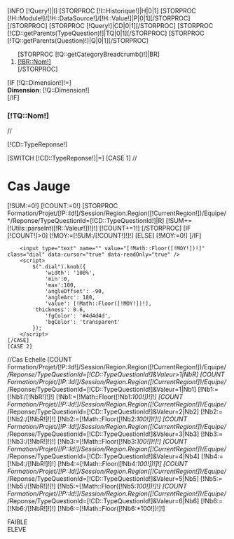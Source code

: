 [INFO [!Query!]|I]
[STORPROC [!I::Historique!]|H|0|1]
    [STORPROC [!H::Module!]/[!H::DataSource!]/[!H::Value!]|P|0|1][/STORPROC]
[/STORPROC]
[STORPROC [!Query!]|CD|0|1][/STORPROC]
[STORPROC [!CD::getParents(TypeQuestion)!]|TQ|0|1][/STORPROC]
[STORPROC [!TQ::getParents(Question)!]|Q|0|1][/STORPROC]

<ol class="breadcrumb">
    [STORPROC [!Q::getCategoryBreadcrumb()!]|BR]
    <li><a href="#">[!BR::Nom!]</a></li>
    [/STORPROC]
</ol>
[IF [!Q::Dimension!]!=]
<div class="alert [!Q::Dimension!]"><b>Dimension</b>: [!Q::Dimension!]</div>
[/IF]


<h3>[!TQ::Nom!]</h3>
//<p>[!CD::TypeReponse!]</p>
[SWITCH [!CD::TypeReponse!]|=]
    [CASE 1]
        //<h1>Cas Jauge</h1>
        [!SUM:=0!]
        [!COUNT:=0!]
        [STORPROC Formation/Projet/[!P::Id!]/Session/Region.Region([!CurrentRegion!])/Equipe/*/Reponse/TypeQuestionId=[!CD::TypeQuestionId!]|R]
            [!SUM+=[!Utils::parseInt([!R::Valeur!])!]!]
            [!COUNT+=1!]
        [/STORPROC]
        [IF [!COUNT!]>0]
            [!MOY:=[!SUM:/[!COUNT!]!]!]
        [ELSE]
            [!MOY:=0!]
        [/IF]

        <input type="text" name="" value="[!Math::Floor([!MOY!])!]" class="dial" data-cursor="true" data-readOnly="true" />
        <script>
            $(".dial").knob({
                'width': '100%',
                'min':0,
                'max':100,
                'angleOffset': -90,
                'angleArc': 180,
                'value': [!Math::Floor([!MOY!])!],
            'thickness': 0.6,
                'fgColor': '#4d4d4d',
                'bgColor': 'transparent'
            });
        </script>
    [/CASE]
    [CASE 2]
//Cas Echelle
        [COUNT Formation/Projet/[!P::Id!]/Session/Region.Region([!CurrentRegion!])/Equipe/*/Reponse/TypeQuestionId=[!CD::TypeQuestionId!]&Valeur>1|NbR]
        [COUNT Formation/Projet/[!P::Id!]/Session/Region.Region([!CurrentRegion!])/Equipe/*/Reponse/TypeQuestionId=[!CD::TypeQuestionId!]&Valeur=1|Nb1]
[!Nb1:=[!Nb1:/[!NbR!]!]!]
[!Nb1:=[!Math::Floor([!Nb1:*100!])!]!]
        [COUNT Formation/Projet/[!P::Id!]/Session/Region.Region([!CurrentRegion!])/Equipe/*/Reponse/TypeQuestionId=[!CD::TypeQuestionId!]&Valeur=2|Nb2]
[!Nb2:=[!Nb2:/[!NbR!]!]!]
[!Nb2:=[!Math::Floor([!Nb2:*100!])!]!]
        [COUNT Formation/Projet/[!P::Id!]/Session/Region.Region([!CurrentRegion!])/Equipe/*/Reponse/TypeQuestionId=[!CD::TypeQuestionId!]&Valeur=3|Nb3]
[!Nb3:=[!Nb3:/[!NbR!]!]!]
[!Nb3:=[!Math::Floor([!Nb3:*100!])!]!]
        [COUNT Formation/Projet/[!P::Id!]/Session/Region.Region([!CurrentRegion!])/Equipe/*/Reponse/TypeQuestionId=[!CD::TypeQuestionId!]&Valeur=4|Nb4]
[!Nb4:=[!Nb4:/[!NbR!]!]!]
[!Nb4:=[!Math::Floor([!Nb4:*100!])!]!]
        [COUNT Formation/Projet/[!P::Id!]/Session/Region.Region([!CurrentRegion!])/Equipe/*/Reponse/TypeQuestionId=[!CD::TypeQuestionId!]&Valeur=5|Nb5]
[!Nb5:=[!Nb5:/[!NbR!]!]!]
[!Nb5:=[!Math::Floor([!Nb5:*100!])!]!]
        [COUNT Formation/Projet/[!P::Id!]/Session/Region.Region([!CurrentRegion!])/Equipe/*/Reponse/TypeQuestionId=[!CD::TypeQuestionId!]&Valeur=6|Nb6]
[!Nb6:=[!Nb6:/[!NbR!]!]!]
[!Nb6:=[!Math::Floor([!Nb6:*100!])!]!]
        <div class="legendeG">FAIBLE</div>
        <canvas id="myChart" width="500" height="350" style="width: 75%;margin-left: 12%"></canvas>
        <div class="legendeD">ELEVE</div>
        <script>

            // Get context with jQuery - using jQuery's .get() method.
            var ctx = $("#myChart").get(0).getContext("2d");
            var data = {
                labels: ['1', "2", "3", "4", "5", "6"],
                datasets: [
                    {
                        label: "Réponses",
                        fillColor: "rgba(151,187,205,0.5)",
                        strokeColor: "rgba(151,187,205,0.8)",
                        highlightFill: "rgba(151,187,205,0.75)",
                        highlightStroke: "rgba(151,187,205,1)",
                        data: [[!Nb1!],[!Nb2!],[!Nb3!],[!Nb4!],[!Nb5!],[!Nb6!]]
                    }/*,
                     {
                     label: "Non",
                     fillColor: "rgba(151,187,205,0.5)",
                     strokeColor: "rgba(151,187,205,0.8)",
                     highlightFill: "rgba(151,187,205,0.75)",
                     highlightStroke: "rgba(151,187,205,1)",
                     data: []
                     }*/
                ]
            };
            var myNewChart = new Chart(ctx).Bar(data, {
                scaleBeginAtZero : false,

                //Boolean - Whether grid lines are shown across the chart
                scaleShowGridLines : true,

                //String - Colour of the grid lines
                scaleGridLineColor : "rgba(0,0,0,.05)",

                //Number - Width of the grid lines
                scaleGridLineWidth : 1,

                //Boolean - Whether to show horizontal lines (except X axis)
                scaleShowHorizontalLines: true,

                //Boolean - Whether to show vertical lines (except Y axis)
                scaleShowVerticalLines: true,

                //Boolean - If there is a stroke on each bar
                barShowStroke : true,

                //Number - Pixel width of the bar stroke
                barStrokeWidth : 2,

                //Number - Spacing between each of the X value sets
                barValueSpacing : 5,

                //Number - Spacing between data sets within X values
                barDatasetSpacing : 1,

                //String - A legend template
                legendTemplate : "<ul class=\"<%=name.toLowerCase()%>-legend\"><% for (var i=0; i<datasets.length; i++){%><li><span style=\"background-color:<%=datasets[i].fillColor%>\"></span><%if(datasets[i].label){%><%=datasets[i].label%><%}%></li><%}%></ul>"
            });

        </script>keywords




    [/CASE]
    [CASE 3]
        //<h1>Réponses texte.</h1>
        <ul class="nav nav-tabs" role="tablist">
            <li role="presentation" class="active"><a href="#keywords" aria-controls="keywords" role="tab" data-toggle="tab">Mots clefs</a></li>
            <li role="presentation"><a href="#2words" aria-controls="2words" role="tab" data-toggle="tab">Expressions de 2 mots</a></li>
            <li role="presentation"><a href="#3words" aria-controls="3words" role="tab" data-toggle="tab">Expressions de 3 mots</a></li>
            <li role="presentation"><a href="#random" aria-controls="random" role="tab" data-toggle="tab">Toutes les réponses</a></li>
        </ul>



        <!-- Tab panes -->
        <div class="tab-content">
            <div role="tabpanel" class="tab-pane active" id="keywords">
                <div id="keywordspane" class="cloudtag" data-var="keywords"></div>
                <script>
                    var data = [];
                    data['keywords'] = [
                   [STORPROC [!TQ::getKeywords()!]|K]
                    [IF [!Pos!]>1],[/IF]{text: "[!Key!]", weight: [!K!]}
                    [/STORPROC]
                    ];

                    $('#keywordspane').jQCloud(data['keywords'], {
                        shape: 'rectangular',
                        autoResize: true
                    });
                </script>
            </div>
            <div role="tabpanel" class="tab-pane fade" id="2words">
                <div id="2wordspane" class="cloudtag" data-var="twokeywords"></div>
                <script>

                    data['twokeywords'] = [
                        [STORPROC [!TQ::getTwoKeywords()!]|K]
                    [IF [!Pos!]>1],[/IF]{text: "[!Key!]", weight: [!K!]}
                    [/STORPROC]
                    ];
                </script>
            </div>
            <div role="tabpanel" class="tab-pane fade" id="3words">
                <div id="3wordspane" class="cloudtag" data-var="threekeywords"></div>
                <script>
                    data['threekeywords'] = [
                        [STORPROC [!TQ::getThreeKeywords()!]|K]
                    [IF [!Pos!]>1],[/IF]{text: "[!Key!]", weight: [!K!]}
                    [/STORPROC]
                    ];
                </script>
            </div>
            <div role="tabpanel" class="tab-pane" id="random">

                [STORPROC Formation/Projet/[!P::Id!]/Session/Region.Region([!CurrentRegion!])/Equipe/*/Reponse/TypeQuestionId=[!CD::TypeQuestionId!]|R|0|1000]
                [IF [!R::Valeur!]]
                <div class="well">
                    <p>[!Utils::JsonDecode([!R::Valeur!])!]</p>
                </div>
                [/IF]
                [/STORPROC]
            </div>
        </div>

        <script>
            $('a[data-toggle="tab"]').on('shown.bs.tab', function (e) {
                $(e.target.hash+'pane').jQCloud(data[$(e.target.hash+'pane').attr('data-var')], {
                    shape: 'rectangular',
                    autoResize: true
                });
            })
        </script>
    [/CASE]
    [CASE 4]
        //Cas OUi / Non
[COUNT Formation/Projet/[!P::Id!]/Session/Region.Region([!CurrentRegion!])/Equipe/*/Reponse/TypeQuestionId=[!CD::TypeQuestionId!]|NbR]

        [COUNT Formation/Projet/[!P::Id!]/Session/Region.Region([!CurrentRegion!])/Equipe/*/Reponse/TypeQuestionId=[!CD::TypeQuestionId!]&(!Valeur=1+Valeur="1"!)|Nb1]
[!Nb1:=[!Nb1:/[!NbR!]!]!]
[!Nb1:=[!Math::Floor([!Nb1:*100!])!]!]
        [COUNT Formation/Projet/[!P::Id!]/Session/Region.Region([!CurrentRegion!])/Equipe/*/Reponse/TypeQuestionId=[!CD::TypeQuestionId!]&Valeur!=1&Valeur!="1"|Nb2]
[!Nb2:=[!Nb2:/[!NbR!]!]!]
[!Nb2:=[!Math::Floor([!Nb2:*100!])!]!]
        <canvas id="myChart" width="500" height="350" style="width: 75%;margin-left: 12%"></canvas>

        <script>

            // Get context with jQuery - using jQuery's .get() method.
            var ctx = $("#myChart").get(0).getContext("2d");
            var data = [
                {
                    value: '[!Nb1!]',
                    color: "#46BFBD",
                    highlight: "#5AD3D1",
                    label: "Réponse Oui"
                },
                {
                    value: '[!Nb2!]',
                    color:"#F7464A",
                    highlight: "#FF5A5E",
                    label: "Réponse Non"
                }
            ];
            var myNewChart = new Chart(ctx).Pie(data, {
                //Boolean - Whether we should show a stroke on each segment
                segmentShowStroke : true,

                //String - The colour of each segment stroke
                segmentStrokeColor : "#fff",

                //Number - The width of each segment stroke
                segmentStrokeWidth : 2,

                //Number - The percentage of the chart that we cut out of the middle
                percentageInnerCutout : 0, // This is 0 for Pie charts

                //Number - Amount of animation steps
                animationSteps : 100,

                //StrSession/[!S::Id!]ing - Animation easing effect
                animationEasing : "easeOutBounce",

                //Boolean - Whether we animate the rotation of the Doughnut
                animateRotate : true,

                //Boolean - Whether we animate scaling the Doughnut from the centre
                animateScale : false,

                //String - A legend template
                legendTemplate : "<ul class=\"<%=name.toLowerCase()%>-legend\"><% for (var i=0; i<segments.length; i++){%><li><span style=\"background-color:<%=segments[i].fillColor%>\"></span><%if(segments[i].label){%><%=segments[i].label%> % <%}%></li><%}%></ul>"

            });

        </script>
    [/CASE]
    [CASE 5]
            //Cas Sélection
            [COUNT Formation/Projet/[!P::Id!]/Session/Region.Region([!CurrentRegion!])/Equipe/*/Reponse/TypeQuestionId=[!CD::TypeQuestionId!]|NbR]
            <canvas id="myChart" width="500" height="500" style="width: 75%;margin-left: 12%"></canvas>

            <script>

                // Get context with jQuery - using jQuery's .get() method.
                var ctx = $("#myChart").get(0).getContext("2d");
                var data = {
                    labels: [[STORPROC [!TQ::getChildren(TypeQuestionValeur)!]|TQV]"[!TQV::Valeur!]"[IF [!Pos!]!=[!NbResult!]],[/IF][/STORPROC]],
                datasets: [
                    {
                        label: "[!TQV::Valeur!]",
                        fillColor: "rgba(151,187,205,0.5)",
                        strokeColor: "rgba(151,187,205,0.8)",
                        highlightFill: "rgba(151,187,205,0.75)",
                        highlightStroke: "rgba(151,187,205,1)",
                        data: [
                            [STORPROC [!TQ::getChildren(TypeQuestionValeur)!]|TQV]
                            [COUNT Formation/Projet/[!P::Id!]/Session/Region.Region([!CurrentRegion!])/Equipe/*/Reponse/TypeQuestionId=[!CD::TypeQuestionId!]&Valeur=[!Utils::jsonEncode([!TQV::Id!])!]|Nb1]
                    [!Nb1:=[!Nb1:/[!NbR!]!]!]
                [!Nb1:=[!Math::Floor([!Nb1:*100!])!]!]
                [!Nb1!][IF [!Pos!]!=[!NbResult!]],[/IF]
                [/STORPROC]

                ]
                }
                ]
                };
                var myNewChart = new Chart(ctx).Bar(data, {
                    scaleBeginAtZero : true,

                    //Boolean - Whether grid lines are shown across the chart
                    scaleShowGridLines : true,

                    //String - Colour of the grid lines
                    scaleGridLineColor : "rgba(0,0,0,.05)",

                    //Number - Width of the grid lines
                    scaleGridLineWidth : 1,

                    //Boolean - Whether to show horizontal lines (except X axis)
                    scaleShowHorizontalLines: true,

                    //Boolean - Whether to show vertical lines (except Y axis)
                    scaleShowVerticalLines: true,

                    //Boolean - If there is a stroke on each bar
                    barShowStroke : true,

                    //Number - Pixel width of the bar stroke
                    barStrokeWidth : 2,

                    //Number - Spacing between each of the X value sets
                    barValueSpacing : 5,

                    //Number - Spacing between data sets within X values
                    barDatasetSpacing : 1,

                    //String - A legend template
                    legendTemplate : "<ul class=\"<%=name.toLowerCase()%>-legend\"><% for (var i=0; i<datasets.length; i++){%><li><span style=\"background-color:<%=datasets[i].fillColor%>\"></span><%if(datasets[i].label){%><%=datasets[i].label%><%}%></li><%}%></ul>"
                });

            </script>
            <br/><br/>
            <p><b>Liste des valeurs:</b></p>
            <ul>
                [STORPROC [!TQ::getChildren(TypeQuestionValeur)!]|TQV]
                <li>
                    [!TQV::Valeur!][IF [!TQV::Image!]!=] : <img src="/[!TQV::Image!]" title="[!TQV::Valeur!]" alt="[!TQV::Valeur!]">[/IF]
                </li>
                [/STORPROC]
            </ul>

    [/CASE]
    [CASE 6]
        [!qty:=0!]
        [!sum:=0!]
        [!res:=100!]
        [STORPROC Formation/Session/Region.Region([!CurrentRegion!])/Equipe/*/Reponse/TypeQuestionId=[!CD::TypeQuestionId!]|R]
            [!qty+=1!]
            [!sum+=[!R::Valeur!]!]
        [/STORPROC]
        [!moy:=[!sum!]!]
        [!moy/=[!qty!]!]
        [!res-=[!moy!]!]

        <div class="well">
            <p>[!moy!] %</p>
        </div>
        <canvas id="myChart" width="500" height="500" style="width: 55%;margin-left: 12%"></canvas>

        <script>

            // Get context with jQuery - using jQuery's .get() method.
            var ctx = $("#myChart").get(0).getContext("2d");
            var data = [{
                value: [!moy!],
                color:"#F7464A",
                highlight: "#FF5A5E",
                label: "[!TQ::Nom!]"
            },{
                value: [!res!],
                color:"#c0c0c0",
                highlight: "#7e7e7e",
                label: "Autre"
            }];


            var myNewChart = new Chart(ctx).Pie(data, {
                //Boolean - Whether we should show a stroke on each segment
                segmentShowStroke : true,

                //String - The colour of each segment stroke
                segmentStrokeColor : "#fff",

                //Number - The width of each segment stroke
                segmentStrokeWidth : 2,

                //Number - The percentage of the chart that we cut out of the middle
                percentageInnerCutout : 0, // This is 0 for Pie charts

                //Number - Amount of animation steps
                animationSteps : 100,

                //String - Animation easing effect
                animationEasing : "easeOutBounce",

                //Boolean - Whether we animate the rotation of the Doughnut
                animateRotate : true,

                //Boolean - Whether we animate scaling the Doughnut from the centre
                animateScale : false,

                //String - A legend template
                legendTemplate : "<ul class=\"<%=name.toLowerCase()%>-legend\"><% for (var i=0; i<segments.length; i++){%><li><span style=\"background-color:<%=segments[i].fillColor%>\"></span><%if(segments[i].label){%><%=segments[i].label%><%}%></li><%}%></ul>"

            });


        </script>

    [/CASE]
    [CASE 7]
        [STORPROC Formation/Session/Region.Region([!CurrentRegion!])/Equipe/*/Reponse/TypeQuestionId=[!CD::TypeQuestionId!]|R]
            [IF [!R::Valeur!]]
                [!val:=[!Utils::unserialize([!R::Valeur!])!]!]
                <div class="well">
                    [STORPROC [!val!]|v]
                    <p>[!v!]</p>
                    [/STORPROC]
                </div>
            [/IF]
        [/STORPROC]
    [/CASE]
    [CASE 8]
        <div  style="display:block;height:600px;padding-left:100px;">
        [OBJ Formation|Question|q]
        [!q::traiterTypeReponse(8,*,[!CD::TypeQuestionId!],,[!CurrentRegion!])!]
        </div>
    [/CASE]
    [CASE 9]
        [OBJ Formation|Question|q]
        [!q::traiterTypeReponse(9,*,[!CD::TypeQuestionId!],,[!CurrentRegion!])!]
    [/CASE]
    [CASE 10]
        [OBJ Formation|Question|q]
        [!q::traiterTypeReponse(10,*,[!CD::TypeQuestionId!],,[!CurrentRegion!])!]
    [/CASE]
    [CASE 11]
        <p>11</p>
    [/CASE]
    [CASE 12]
        [OBJ Formation|Question|q]
        [!q::traiterTypeReponse(12,*,[!CD::TypeQuestionId!],,[!CurrentRegion!])!]
    [/CASE]
    [CASE 13]
        [OBJ Formation|Question|q]
        [!q::traiterTypeReponse(13,*,[!CD::TypeQuestionId!],,[!CurrentRegion!])!]
    [/CASE]
    [DEFAULT]
        <p>Cas inconnu [!CD::TypeReponse!]</p>
    [/DEFAULT]
[/SWITCH]
